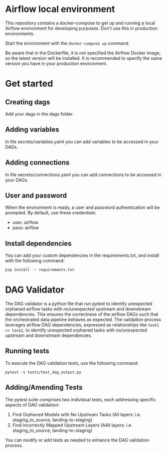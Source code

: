# Airflow local environment

This repository contains a docker-compose to get up and running a local Airflow environment for developing purposes.
Don't use this in production environments.

Start the environment with the `docker-compose up` command.

Be aware that in the Dockerfile, it is not specified the Airflow Docker image, so the latest version will be installed.
It is recommended to specify the same version you have in your production environment.

# Get started

## Creating dags

Add your dags in the dags folder.

## Adding variables

In file secrets/variables.yaml you can add variables to be accessed in your DAGs.

## Adding connections

In file secrets/connections.yaml you can add connections to be accessed in your DAGs.

## User and password

When the environment is ready, a user and password authentication will be prompted.
By default, use these credentials:

- user: airflow
- pass: airflow

## Install dependencies

You can add your custom dependencies in the requirements.txt, and install with the following command:

```bash
pip install -r requirements.txt
```

# DAG Validator

The DAG validator is a python file that run pytest to identify unexpected orphaned airflow tasks with no/unexpected upstream and downstream dependencies. This ensures the correctness of the airflow DAGs such that the orchestrated data pipeline behaves as expected. The validation process leverages airflow DAG dependencies, expressed as relationships like `task1 >> task2`, to identify unexpected orphaned tasks with no/unexpected upstream and downstream dependencies.

## Running tests
To execute the DAG validation tests, use the following command:<br>
```
pytest -s tests/test_dag_output.py
```
## Adding/Amending Tests
The pytest suite comprises two individual tests, each addressing specific aspects of DAG validation:

1. Find Orphaned Models with No Upstream Tasks (All layers: i.e. staging_to_source, landing-to-staging)
2. Find Incorrectly Mapped Upstream Layers (AAll layers: i.e. staging_to_source, landing-to-staging)

You can modify or add tests as needed to enhance the DAG validation process.